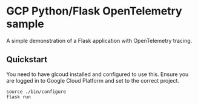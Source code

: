# GCP Python/Flask OpenTelemetry sample

A simple demonstration of a Flask application with OpenTelemetry tracing.

## Quickstart

You need to have glcoud installed and configured to use this.
Ensure you are logged in to Google Cloud Platform and set to the correct project.

```
source ./bin/configure
flask run
```

